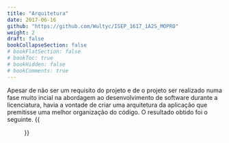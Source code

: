 ```yaml
---
title: "Arquitetura"
date: 2017-06-16
github: "https://github.com/Wultyc/ISEP_1617_1A2S_MOPRO"
weight: 2
draft: false
bookCollapseSection: false
# bookFlatSection: false
# bookToc: true
# bookHidden: false
# bookComments: true
---
```


Apesar de não ser um requisito do projeto e de o projeto ser realizado numa fase muito incial na abordagem ao desenvolvimento de software durante a licenciatura, havia a vontade de criar uma arquitetura da aplicação que premitisse uma melhor organização do código. O resultado obtido foi o seguinte.
{{<figure src="/images/projetos-academicos/licenciatura/butterfly-project/01-architecture.png">}}